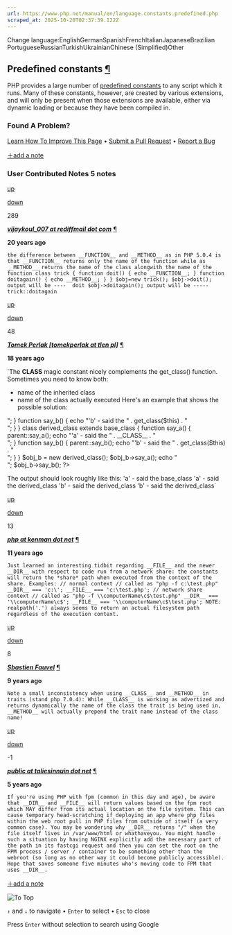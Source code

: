 ```yaml
---
url: https://www.php.net/manual/en/language.constants.predefined.php
scraped_at: 2025-10-20T02:37:39.122Z
---
```


Change language:EnglishGermanSpanishFrenchItalianJapaneseBrazilian PortugueseRussianTurkishUkrainianChinese (Simplified)Other

## Predefined constants [¶](https://www.php.net/manual/en/language.constants.predefined.php\#language.constants.predefined)

PHP provides a large number of [predefined constants](https://www.php.net/manual/en/reserved.constants.php) to any script
which it runs. Many of these constants, however, are created by
various extensions, and will only be present when those extensions
are available, either via dynamic loading or because they have
been compiled in.


### Found A Problem?

[Learn How To Improve This Page](https://github.com/php/doc-base/blob/master/README.md "This will take you to our contribution guidelines on GitHub")
•
[Submit a Pull Request](https://github.com/php/doc-en/blob/master/language/constants.xml)
•
[Report a Bug](https://github.com/php/doc-en/issues/new?body=From%20manual%20page:%20https:%2F%2Fphp.net%2Flanguage.constants.predefined%0A%0A---)

[＋add a note](https://www.php.net/manual/add-note.php?sect=language.constants.predefined&repo=en&redirect=https://www.php.net/manual/en/language.constants.predefined.php)

### User Contributed Notes 5 notes

[up](https://www.php.net/manual/vote-note.php?id=57033&page=language.constants.predefined&vote=up "Vote up!")

[down](https://www.php.net/manual/vote-note.php?id=57033&page=language.constants.predefined&vote=down "Vote down!")

289


[**_vijaykoul\_007 at rediffmail dot com_**](https://www.php.net/manual/en/language.constants.predefined.php#57033) [¶](https://www.php.net/manual/en/language.constants.predefined.php#57033)

**20 years ago**

`the difference between
__FUNCTION__ and __METHOD__ as in PHP 5.0.4 is that
__FUNCTION__ returns only the name of the function
while as __METHOD__ returns the name of the class alongwith the name of the function
class trick
{
      function doit()
      {
                echo __FUNCTION__;
      }
      function doitagain()
      {
                echo __METHOD__;
      }
}
$obj=new trick();
$obj->doit();
output will be ----  doit
$obj->doitagain();
output will be ----- trick::doitagain`

[up](https://www.php.net/manual/vote-note.php?id=71064&page=language.constants.predefined&vote=up "Vote up!")

[down](https://www.php.net/manual/vote-note.php?id=71064&page=language.constants.predefined&vote=down "Vote down!")

48


[**_Tomek Perlak \[tomekperlak at tlen pl\]_**](https://www.php.net/manual/en/language.constants.predefined.php#71064) [¶](https://www.php.net/manual/en/language.constants.predefined.php#71064)

**18 years ago**

`The __CLASS__ magic constant nicely complements the get_class() function.
Sometimes you need to know both:
- name of the inherited class
- name of the class actually executed
Here's an example that shows the possible solution:
<?php
class base_class
{
    function say_a()
    {
        echo "'a' - said the " . __CLASS__ . "<br/>";
    }
    function say_b()
    {
        echo "'b' - said the " . get_class($this) . "<br/>";
    }
}
class derived_class extends base_class
{
    function say_a()
    {
        parent::say_a();
        echo "'a' - said the " . __CLASS__ . "<br/>";
    }
    function say_b()
    {
        parent::say_b();
        echo "'b' - said the " . get_class($this) . "<br/>";
    }
}
$obj_b = new derived_class();
$obj_b->say_a();
echo "<br/>";
$obj_b->say_b();
?>
The output should look roughly like this:
'a' - said the base_class
'a' - said the derived_class
'b' - said the derived_class
'b' - said the derived_class`

[up](https://www.php.net/manual/vote-note.php?id=114723&page=language.constants.predefined&vote=up "Vote up!")

[down](https://www.php.net/manual/vote-note.php?id=114723&page=language.constants.predefined&vote=down "Vote down!")

13


[**_php at kenman dot net_**](https://www.php.net/manual/en/language.constants.predefined.php#114723) [¶](https://www.php.net/manual/en/language.constants.predefined.php#114723)

**11 years ago**

`Just learned an interesting tidbit regarding __FILE__ and the newer __DIR__ with respect to code run from a network share: the constants will return the *share* path when executed from the context of the share.
Examples:
// normal context
// called as "php -f c:\test.php"
__DIR__ === 'c:\';
__FILE__ === 'c:\test.php';
// network share context
// called as "php -f \\computerName\c$\test.php"
__DIR__ === '\\computerName\c$';
__FILE__ === '\\computerName\c$\test.php';
NOTE: realpath('.') always seems to return an actual filesystem path regardless of the execution context.`

[up](https://www.php.net/manual/vote-note.php?id=119175&page=language.constants.predefined&vote=up "Vote up!")

[down](https://www.php.net/manual/vote-note.php?id=119175&page=language.constants.predefined&vote=down "Vote down!")

8


[**_Sbastien Fauvel_**](https://www.php.net/manual/en/language.constants.predefined.php#119175) [¶](https://www.php.net/manual/en/language.constants.predefined.php#119175)

**9 years ago**

`Note a small inconsistency when using __CLASS__ and __METHOD__ in traits (stand php 7.0.4): While __CLASS__ is working as advertized and returns dynamically the name of the class the trait is being used in, __METHOD__ will actually prepend the trait name instead of the class name!`

[up](https://www.php.net/manual/vote-note.php?id=125170&page=language.constants.predefined&vote=up "Vote up!")

[down](https://www.php.net/manual/vote-note.php?id=125170&page=language.constants.predefined&vote=down "Vote down!")

 -1


[**_public at taliesinnuin dot net_**](https://www.php.net/manual/en/language.constants.predefined.php#125170) [¶](https://www.php.net/manual/en/language.constants.predefined.php#125170)

**5 years ago**

`If you're using PHP with fpm (common in this day and age), be aware that __DIR__ and __FILE__ will return values based on the fpm root which MAY differ from its actual location on the file system.
This can cause temporary head-scratching if deploying an app where php files within the web root pull in PHP files from outside of itself (a very common case). You may be wondering why __DIR__ returns "/" when the file itself lives in /var/www/html or whathaveyou.
You might handle such a situation by having NGINX explicitly add the necessary part of the path in its fastcgi request and then you can set the root on the FPM process / server / container to be something other than the webroot (so long as no other way it could become publicly accessible).
Hope that saves someone five minutes who's moving code to FPM that uses __DIR__.`

[＋add a note](https://www.php.net/manual/add-note.php?sect=language.constants.predefined&repo=en&redirect=https://www.php.net/manual/en/language.constants.predefined.php)

![To Top](https://www.php.net/images/to-top@2x.png)

`↑` and `↓` to navigate •
`Enter` to select •
`Esc` to close


Press `Enter` without
selection to search using Google